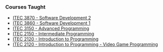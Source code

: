 <h3>Courses Taught</h3>

<ul>
<li>
<a href="http://wiki.ggc.edu/wiki/ITEC3870">ITEC 3870 - Software Development 2</a>
</li>

<li>
<a href="http://wiki.ggc.edu/wiki/ITEC3860">ITEC 3860 - Software Development 1</a>
</li>

<li>
<a href="http://wiki.ggc.edu/wiki/ITEC3150">ITEC 3150 - Advanced Programming</a>
</li>

<li>
<a href="http://wiki.ggc.edu/wiki/ITEC2150">ITEC 2150 - Intermediate Programming</a>
</li>

<li>
<a href="http://wiki.ggc.edu/wiki/ITEC2120">ITEC 2120 - Introduction to Programming</a>
</li>

<li>
<a href="http://ggc.javawide.org/index.php/Spring2011/ITEC2120">ITEC 2120 - Introduction to Programming - Video Game Programming</a>
</li>

</ul>
